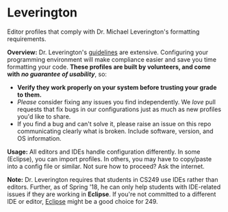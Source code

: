 # Leverington
Editor profiles that comply with Dr. Michael Leverington's formatting requirements.

**Overview:**
Dr. Leverington's [guidelines](https://learn-us-east-1-prod-fleet01-xythos.s3.us-east-1.amazonaws.com/5b6cbef360ea4/14002278?response-content-disposition=inline%3B%20filename%2A%3DUTF-8%27%27ProgramStandards_Java_v01.14.pdf&response-content-type=application%2Fpdf&X-Amz-Algorithm=AWS4-HMAC-SHA256&X-Amz-Date=20190910T224811Z&X-Amz-SignedHeaders=host&X-Amz-Expires=21600&X-Amz-Credential=AKIAIBGJ7RCS23L3LEJQ%2F20190910%2Fus-east-1%2Fs3%2Faws4_request&X-Amz-Signature=eef248f2b77cd3af6dfe0171b37332bf0677fcd832492e6a3691bd6a0d33570b) are extensive. Configuring your programming environment will make compliance easier and save you time formatting your code. **These profiles are built by volunteers, and come with _no guarantee of usability_**, so:
 - **Verify they work properly on your system before trusting your grade to them.**
 - _Please_ consider fixing any issues you find independently. We _love_ pull requests that fix bugs in our configurations just as much as new profiles you'd like to share.
 - If you find a bug and can't solve it, please raise an issue on this repo communicating clearly what is broken. Include software, version, and OS information.

**Usage:**
All editors and IDEs handle configuration differently. In some (Eclipse), you can import profiles. In others, you may have to copy/paste into a config file or similar. Not sure how to proceed? Ask the internet.


**Note:** Dr. Leverington requires that students in CS249 use IDEs rather than editors. Further, as of Spring '18, he can only help students with IDE-related issues if they are working in **Eclipse**. If you're not committed to a different IDE or editor, [Eclipse](https://www.eclipse.org/downloads/) might be a good choice for 249.
